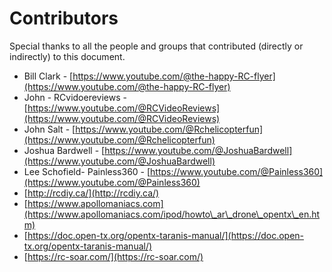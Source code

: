 # Contributors

Special thanks to all the people and groups that contributed (directly or indirectly) to this document.

* Bill Clark - [https://www.youtube.com/@the-happy-RC-flyer](https://www.youtube.com/@the-happy-RC-flyer)
* John - RCvidoereviews - [https://www.youtube.com/@RCVideoReviews](https://www.youtube.com/@RCVideoReviews)
* John Salt - [https://www.youtube.com/@Rchelicopterfun](https://www.youtube.com/@Rchelicopterfun)
* Joshua Bardwell - [https://www.youtube.com/@JoshuaBardwell](https://www.youtube.com/@JoshuaBardwell)
* Lee Schofield- Painless360 - [https://www.youtube.com/@Painless360](https://www.youtube.com/@Painless360)
* [http://rcdiy.ca/](http://rcdiy.ca/)
* [https://www.apollomaniacs.com](https://www.apollomaniacs.com/ipod/howto\_ar\_drone\_opentx\_en.htm)
* [https://doc.open-tx.org/opentx-taranis-manual/](https://doc.open-tx.org/opentx-taranis-manual/)
* [https://rc-soar.com/](https://rc-soar.com/)

